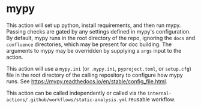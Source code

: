 # mypy

This action will set up python, install requirements, and then run mypy. Passing checks are gated by any settings defined in mypy's configuration. By default, mypy runs in the root directory of the repo, ignoring the `docs` and `confluence` directories, which may be present for doc building. The arguments to mypy may be overridden by supplying a `args` input to the action.

This action will use a `mypy.ini` (or `.mypy.ini`, `pyproject.toml`, or `setup.cfg`) file in the root directory of the calling repository to configure how mypy runs. See https://mypy.readthedocs.io/en/stable/config_file.html.

This action can be called independently or called via the `internal-actions/.github/workflows/static-analysis.yml` reusable workflow.
